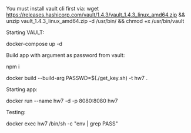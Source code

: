 You must install vault cli first via:
wget https://releases.hashicorp.com/vault/1.4.3/vault_1.4.3_linux_amd64.zip && unzip vault_1.4.3_linux_amd64.zip -d /usr/bin/ && chmod +x /usr/bin/vault

Starting VAULT:

docker-compose up -d


Build app with argument as password from vault:

npm i

docker build --build-arg PASSWD=$(./get_key.sh) -t hw7 .


Starting app:

docker run --name hw7 -d -p 8080:8080 hw7


Testing:

docker exec hw7 /bin/sh -c "env | grep PASS"
